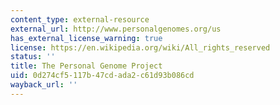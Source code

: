```yaml
---
content_type: external-resource
external_url: http://www.personalgenomes.org/us
has_external_license_warning: true
license: https://en.wikipedia.org/wiki/All_rights_reserved
status: ''
title: The Personal Genome Project
uid: 0d274cf5-117b-47cd-ada2-c61d93b086cd
wayback_url: ''
---
```

